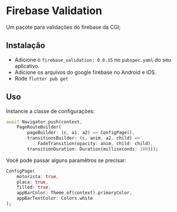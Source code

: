 # Firebase Validation

Um pacote para validações do firebase da CGI;

## Instalação

- Adicione o `firebase_validation: 0.0.15` no `pubspec.yaml` do seu aplicativo.
- Adicione os arquivos do google firebase no Android e iOS.
- Rode `flutter pub get`

## Uso

Instancie a classe de configurações:

```dart
await Navigator.push(context,
    PageRouteBuilder(
        pageBuilder: (c, a1, a2) => ConfigPage(),
        transitionsBuilder: (c, anim, a2, child) =>
            FadeTransition(opacity: anim, child: child),
        transitionDuration: Duration(milliseconds: 100)));
```

Vocẽ pode passar alguns paramêtros se precisar:

```dart
ConfigPage(
    motorista: true, 
    placa: true, 
    filled: true, 
    appBarColor: Theme.of(context).primaryColor, 
    appBarTextColor: Colors.white
);
```


